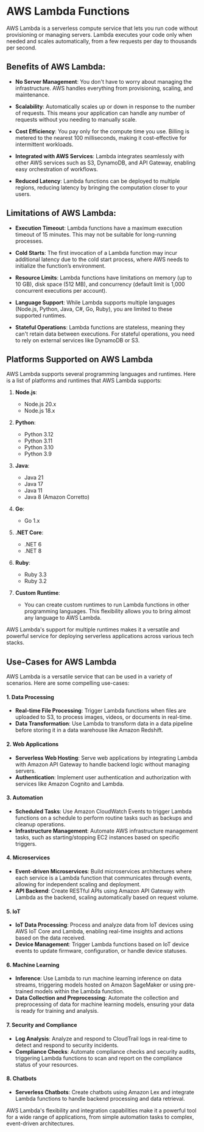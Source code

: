 # AWS Lambda Functions

AWS Lambda is a serverless compute service that lets you run code without provisioning or managing servers. Lambda executes your code only when needed and scales automatically, from a few requests per day to thousands per second.

## Benefits of AWS Lambda:

-   **No Server Management**: You don't have to worry about managing the infrastructure. AWS handles everything from provisioning, scaling, and maintenance.

-   **Scalability**: Automatically scales up or down in response to the number of requests. This means your application can handle any number of requests without you needing to manually scale.

-   **Cost Efficiency**: You pay only for the compute time you use. Billing is metered to the nearest 100 milliseconds, making it cost-effective for intermittent workloads.

-   **Integrated with AWS Services**: Lambda integrates seamlessly with other AWS services such as S3, DynamoDB, and API Gateway, enabling easy orchestration of workflows.

-   **Reduced Latency**: Lambda functions can be deployed to multiple regions, reducing latency by bringing the computation closer to your users.

## Limitations of AWS Lambda:

-   **Execution Timeout**: Lambda functions have a maximum execution timeout of 15 minutes. This may not be suitable for long-running processes.

-   **Cold Starts**: The first invocation of a Lambda function may incur additional latency due to the cold start process, where AWS needs to initialize the function’s environment.

-   **Resource Limits**: Lambda functions have limitations on memory (up to 10 GB), disk space (512 MB), and concurrency (default limit is 1,000 concurrent executions per account).

-   **Language Support**: While Lambda supports multiple languages (Node.js, Python, Java, C#, Go, Ruby), you are limited to these supported runtimes.

-   **Stateful Operations**: Lambda functions are stateless, meaning they can't retain data between executions. For stateful operations, you need to rely on external services like DynamoDB or S3.

## Platforms Supported on AWS Lambda

AWS Lambda supports several programming languages and runtimes. Here is a list of platforms and runtimes that AWS Lambda supports:

1. **Node.js**:
   - Node.js 20.x
   - Node.js 18.x
   
2. **Python**:
   - Python 3.12
   - Python 3.11
   - Python 3.10    
   - Python 3.9

3. **Java**:
   - Java 21
   - Java 17
   - Java 11
   - Java 8 (Amazon Corretto)

4. **Go**:
   - Go 1.x

5. **.NET Core**:
   - .NET 6
   - .NET 8
   

6. **Ruby**:
   - Ruby 3.3
   - Ruby 3.2

7. **Custom Runtime**:
   - You can create custom runtimes to run Lambda functions in other programming languages. This flexibility allows you to bring almost any language to AWS Lambda.

AWS Lambda's support for multiple runtimes makes it a versatile and powerful service for deploying serverless applications across various tech stacks.

## Use-Cases for AWS Lambda

AWS Lambda is a versatile service that can be used in a variety of scenarios. Here are some compelling use-cases:

#### 1. **Data Processing**
- **Real-time File Processing**: Trigger Lambda functions when files are uploaded to S3, to process images, videos, or documents in real-time.
- **Data Transformation**: Use Lambda to transform data in a data pipeline before storing it in a data warehouse like Amazon Redshift.

#### 2. **Web Applications**
- **Serverless Web Hosting**: Serve web applications by integrating Lambda with Amazon API Gateway to handle backend logic without managing servers.
- **Authentication**: Implement user authentication and authorization with services like Amazon Cognito and Lambda.

#### 3. **Automation**
- **Scheduled Tasks**: Use Amazon CloudWatch Events to trigger Lambda functions on a schedule to perform routine tasks such as backups and cleanup operations.
- **Infrastructure Management**: Automate AWS infrastructure management tasks, such as starting/stopping EC2 instances based on specific triggers.

#### 4. **Microservices**
- **Event-driven Microservices**: Build microservices architectures where each service is a Lambda function that communicates through events, allowing for independent scaling and deployment.
- **API Backend**: Create RESTful APIs using Amazon API Gateway with Lambda as the backend, scaling automatically based on request volume.

#### 5. **IoT**
- **IoT Data Processing**: Process and analyze data from IoT devices using AWS IoT Core and Lambda, enabling real-time insights and actions based on the data received.
- **Device Management**: Trigger Lambda functions based on IoT device events to update firmware, configuration, or handle device statuses.

#### 6. **Machine Learning**
- **Inference**: Use Lambda to run machine learning inference on data streams, triggering models hosted on Amazon SageMaker or using pre-trained models within the Lambda function.
- **Data Collection and Preprocessing**: Automate the collection and preprocessing of data for machine learning models, ensuring your data is ready for training and analysis.

#### 7. **Security and Compliance**
- **Log Analysis**: Analyze and respond to CloudTrail logs in real-time to detect and respond to security incidents.
- **Compliance Checks**: Automate compliance checks and security audits, triggering Lambda functions to scan and report on the compliance status of your resources.

#### 8. **Chatbots**
- **Serverless Chatbots**: Create chatbots using Amazon Lex and integrate Lambda functions to handle backend processing and data retrieval.

AWS Lambda's flexibility and integration capabilities make it a powerful tool for a wide range of applications, from simple automation tasks to complex, event-driven architectures.
